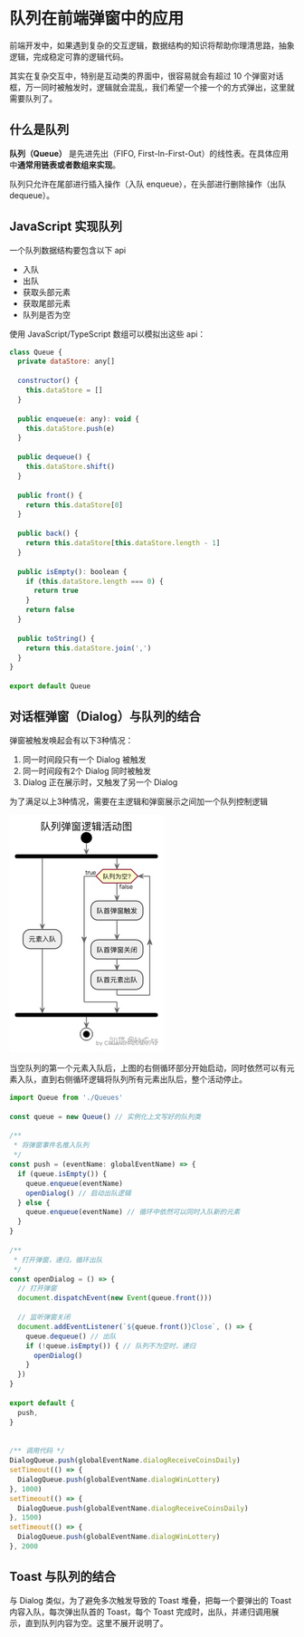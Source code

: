 # 队列在前端弹窗中的应用

前端开发中，如果遇到复杂的交互逻辑，数据结构的知识将帮助你理清思路，抽象逻辑，完成稳定可靠的逻辑代码。

其实在复杂交互中，特别是互动类的界面中，很容易就会有超过 10 个弹窗对话框，万一同时被触发时，逻辑就会混乱，我们希望一个接一个的方式弹出，这里就需要队列了。

## 什么是队列

**队列（Queue）** 是先进先出（FIFO, First-In-First-Out）的线性表。在具体应用中**通常用链表或者数组来实现**。

队列只允许在尾部进行插入操作（入队 enqueue），在头部进行删除操作（出队 dequeue）。

## JavaScript 实现队列

一个队列数据结构要包含以下 api

- 入队
- 出队
- 获取头部元素
- 获取尾部元素
- 队列是否为空

使用 JavaScript/TypeScript 数组可以模拟出这些 api：

```js
class Queue {
  private dataStore: any[]

  constructor() {
    this.dataStore = []
  }

  public enqueue(e: any): void {
    this.dataStore.push(e)
  }

  public dequeue() {
    this.dataStore.shift()
  }

  public front() {
    return this.dataStore[0]
  }

  public back() {
    return this.dataStore[this.dataStore.length - 1]
  }

  public isEmpty(): boolean {
    if (this.dataStore.length === 0) {
      return true
    }
    return false
  }

  public toString() {
    return this.dataStore.join(',')
  }
}

export default Queue
```

## 对话框弹窗（Dialog）与队列的结合

弹窗被触发唤起会有以下3种情况：

1. 同一时间段只有一个 Dialog 被触发
2. 同一时间段有2个 Dialog 同时被触发
3. Dialog 正在展示时，又触发了另一个 Dialog

为了满足以上3种情况，需要在主逻辑和弹窗展示之间加一个队列控制逻辑

![](./queue.jpeg)

当空队列的第一个元素入队后，上图的右侧循环部分开始启动，同时依然可以有元素入队，直到右侧循环逻辑将队列所有元素出队后，整个活动停止。

```js
import Queue from './Queues'

const queue = new Queue() // 实例化上文写好的队列类

/**
 * 将弹窗事件名推入队列
 */
const push = (eventName: globalEventName) => {
  if (queue.isEmpty()) {
    queue.enqueue(eventName)
    openDialog() // 启动出队逻辑
  } else {
    queue.enqueue(eventName) // 循环中依然可以同时入队新的元素
  }
}

/**
 * 打开弹窗，递归，循环出队
 */
const openDialog = () => {
  // 打开弹窗
  document.dispatchEvent(new Event(queue.front()))

  // 监听弹窗关闭
  document.addEventListener(`${queue.front()}Close`, () => {
    queue.dequeue() // 出队
    if (!queue.isEmpty()) { // 队列不为空时，递归
      openDialog()
    }
  })
}

export default {
  push,
}


/** 调用代码 */
DialogQueue.push(globalEventName.dialogReceiveCoinsDaily)
setTimeout(() => {
  DialogQueue.push(globalEventName.dialogWinLottery)
}, 1000)
setTimeout(() => {
  DialogQueue.push(globalEventName.dialogReceiveCoinsDaily)
}, 1500)
setTimeout(() => {
  DialogQueue.push(globalEventName.dialogWinLottery)
}, 2000
```

## Toast 与队列的结合

与 Dialog 类似，为了避免多次触发导致的 Toast 堆叠，把每一个要弹出的 Toast 内容入队，每次弹出队首的 Toast，每个 Toast 完成时，出队，并递归调用展示，直到队列内容为空。这里不展开说明了。